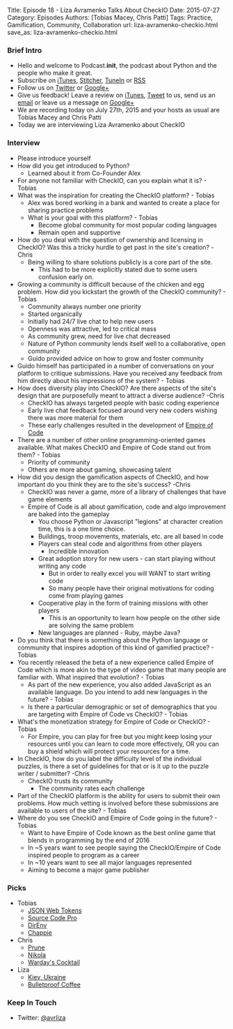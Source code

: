 Title: Episode 18 - Liza Avramenko Talks About CheckIO
Date: 2015-07-27
Category: Episodes
Authors: [Tobias Macey, Chris Patti]
Tags: Practice, Gamification, Community, Collaboration
url: liza-avramenko-checkio.html
save_as: liza-avramenko-checkio.html

### Brief Intro
- Hello and welcome to Podcast.__init__, the podcast about Python and the people who make it great.
- Subscribe on [iTunes](), [Stitcher](), [TuneIn]() or [RSS]()
- Follow us on [Twitter]() or [Google+]()
- Give us feedback! Leave a review on [iTunes](), [Tweet]() to us, send us an [email]() or leave us a message on [Google+]()
- We are recording today on July 27th, 2015 and your hosts as usual are Tobias Macey and Chris Patti
- Today we are interviewing Liza Avramenko about CheckIO

### Interview
- Please introduce yourself
- How did you get introduced to Python?
	- Learned about it from Co-Founder Alex
- For anyone not familiar with CheckIO, can you explain what it is? - Tobias
- What was the inspiration for creating the CheckIO platform? - Tobias
	- Alex was bored working in a bank and wanted to create a place for sharing practice problems
	- What is your goal with this platform? - Tobias
		- Become global community for most popular coding languages
		- Remain open and supportive
- How do you deal with the question of ownership and licensing in CheckIO? Was this a tricky hurdle to get past in the site's creation? -Chris
	- Being willing to share solutions publicly is a core part of the site.
		- This had to be more explicitly stated due to some users confusion early on.
- Growing a community is difficult because of the chicken and egg problem. How did you kickstart the growth of the CheckIO community? - Tobias
	- Community always number one priority
	- Started organically
	- Initially had 24/7 live chat to help new users
	- Openness was attractive, led to critical mass
	- As community grew, need for live chat decreased
	- Nature of Python community lends itself well to a collaborative, open community
	- Guido provided advice on how to grow and foster community
- Guido himself has participated in a number of conversations on your platform to critique submissions. Have you received any feedback from him directly about his impressions of the system? - Tobias
- How does diversity play into CheckIO? Are there aspects of the site's design that are purposefully meant to attract a diverse audience? -Chris
	- CheckIO has always targeted people with basic coding experience
	- Early live chat feedback focused around very new coders wishing there was more material for them
	- These early challenges resulted in the development of [Empire of Code](https://empireofcode.com/)
- There are a number of other online programming-oriented games available. What makes CheckIO and Empire of Code stand out from them? - Tobias
	- Priority of community
	- Others are more about gaming, showcasing talent
- How did you design the gamification aspects of CheckIO, and how important do you think they are to the site's success? -Chris
	- CheckIO was never a game, more of a library of challenges that have game elements
	- Empire of Code is all about gamification, code and algo improvement are baked into the gameplay
		- You choose Python or Javascript "legions" at character creation time, this is a one time choice.
		- Buildings, troop movements, materials, etc. are all based in code
		- Players can steal code and algorithms from other players
			- Incredible innovation
		- Great adoption story for new users - can start playing without writing any code
			- But in order to really excel you will WANT to start writing code
			- So many people have their original motivations for coding come from playing games
		- Cooperative play in the form of training missions with other players
			- This is an opportunity to learn how people on the other side are solving the same problem
		- New languages are planned - Ruby, maybe Java?
- Do you think that there is something about the Python language or community that inspires adoption of this kind of gamified practice? - Tobias
- You recently released the beta of a new experience called Empire of Code which is more akin to the type of video game that many people are familiar with. What inspired that evolution? - Tobias
	- As part of the new experience, you also added JavaScript as an available language. Do you intend to add new languages in the future? - Tobias
	- Is there a particular demographic or set of demographics that you are targeting with Empire of Code vs CheckIO? - Tobias
- What's the monetization strategy for Empire of Code or CheckIO? - Tobias
	- For Empire, you can play for free but you might keep losing your resources until you can learn to code more effectively, OR you can buy a shield which will protect your resources for a time.
- In CheckIO, how do you label the difficulty level of the individual puzzles, is there a set of guidelines for that or is it up to the puzzle writer / submitter? -Chris
	- CheckIO trusts its community
		- The community rates each challenge
- Part of the CheckIO platform is the ability for users to submit their own problems. How much vetting is involved before these submissions are available to users of the site? - Tobias
- Where do you see CheckIO and Empire of Code going in the future? - Tobias
	- Want to have Empire of Code known as the best online game that blends in programming by the end of 2016
	- In ~5 years want to see people saying the CheckIO/Empire of Code inspired people to program as a career
	- In ~10 years want to see all major languages represented
	- Aiming to become a major game publisher

### Picks
- Tobias
	- [JSON Web Tokens](http://jwt.io/)
	- [Source Code Pro](https://github.com/adobe-fonts/source-code-pro)
	- [DirEnv](http://direnv.net/)
	- [Chappie](http://amzn.to/1KtXATF)
- Chris
	- [Prune](http://www.destructoid.com/prune-looks-like-a-must-play-for-ios-users-296607.phtml)
	- [Nikola](https://getnikola.com/blog/)
	- [Warday's Cocktail](http://barnotes.co/recipes/warday-s-cocktail)
- Liza
	- [Kiev, Ukraine](https://en.wikipedia.org/wiki/Kiev)
	- [Bulletproof Coffee](http://www.bulletproofexec.com/how-to-make-your-coffee-bulletproof-and-your-morning-too/)

### Keep In Touch
- Twitter: [@avrliza](https://twitter.com/avrliza)
